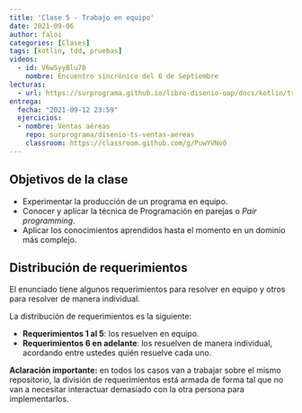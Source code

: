 ```yaml
---
title: 'Clase 5 - Trabajo en equipo'
date: 2021-09-06
author: faloi
categories: [Clases]
tags: [kotlin, tdd, pruebas]
videos:
  - id: V6wSyyBlu78
    nombre: Encuentro sincrónico del 6 de Septiembre
lecturas:
  - url: https://surprograma.github.io/libro-disenio-oop/docs/kotlin/trabajo-equipo-intellij/
entrega:
  fecha: "2021-09-12 23:59"
  ejercicios:
  - nombre: Ventas aéreas
    repo: surprograma/disenio-ts-ventas-aereas
    classroom: https://classroom.github.com/g/PuwYVNo0
---
```


## Objetivos de la clase

* Experimentar la producción de un programa en equipo.
* Conocer y aplicar la técnica de Programación en parejas o _Pair programming_.
* Aplicar los conocimientos aprendidos hasta el momento en un dominio más complejo.

## Distribución de requerimientos

El enunciado tiene algunos requerimientos para resolver en equipo y otros para resolver de manera individual.

La distribución de requerimientos es la siguiente:

* **Requerimientos 1 al 5**: los resuelven en equipo.
* **Requerimientos 6 en adelante**: los resuelven de manera individual, acordando entre ustedes quién resuelve cada uno.

**Aclaración importante:** en todos los casos van a trabajar sobre el mismo repositorio, la división de requerimientos está armada de forma tal que no van a necesitar interactuar demasiado con la otra persona para implementarlos.
